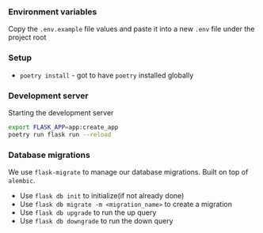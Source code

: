### Environment variables

Copy the `.env.example` file values and paste it into a new `.env` file under the project root

### Setup

- `poetry install` - got to have `poetry` installed globally

### Development server

Starting the development server

```bash
export FLASK_APP=app:create_app
poetry run flask run --reload
```

### Database migrations

We use `flask-migrate` to manage our database migrations. Built on top of `alembic`.

- Use `flask db init` to initialize(if not already done)
- Use `flask db migrate -m <migration_name>` to create a migration
- Use `flask db upgrade` to run the up query
- Use `flask db downgrade` to run the down query
